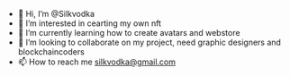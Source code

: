 - 👋 Hi, I’m @Silkvodka
- 👀 I’m interested in cearting my own nft
- 🌱 I’m currently learning how to create avatars and webstore
- 💞️ I’m looking to collaborate on my project, need graphic designers and blockchaincoders
- 📫 How to reach me silkvodka@gmail.com

<!---
Silkvodka/Silkvodka is a ✨ special ✨ repository because its `README.md` (this file) appears on your GitHub profile.
You can click the Preview link to take a look at your changes.
--->
